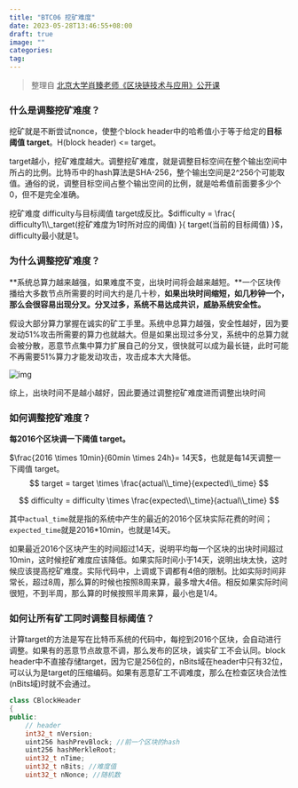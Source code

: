 ```yaml
---
title: "BTC06 挖矿难度"
date: 2023-05-28T13:46:55+08:00
draft: true
image: ""
categories: 
tag:
---
```


> 整理自 [北京大学肖臻老师《区块链技术与应用》公开课](https://www.bilibili.com/video/BV1Vt411X7JF?from=search&seid=14488407572640514229)

### 什么是调整挖矿难度？

挖矿就是不断尝试nonce，使整个block header中的哈希值小于等于给定的**目标阈值 target**。H(block header) <= target。

target越小，挖矿难度越大。调整挖矿难度，就是调整目标空间在整个输出空间中所占的比例。比特币中的hash算法是SHA-256，整个输出空间是2^256个可能取值。通俗的说，调整目标空间占整个输出空间的比例，就是哈希值前面要多少个0，但不是完全准确。

挖矿难度 difficulty与目标阈值 target成反比。$difficulty = \frac{ difficulty1\\_target(挖矿难度为1时所对应的阈值) }{ target(当前的目标阈值) }$，difficulty最小就是1。

### 为什么调整挖矿难度？

**系统总算力越来越强，如果难度不变，出块时间将会越来越短。**一个区块传播给大多数节点所需要的时间大约是几十秒，**如果出块时间缩短，如几秒钟一个，那么会很容易出现分叉。分叉过多，系统不易达成共识，威胁系统安全性。**

假设大部分算力掌握在诚实的矿工手里。系统中总算力越强，安全性越好，因为要发动51%攻击所需要的算力也就越大。但是如果出现过多分叉，系统中的总算力就会被分散，恶意节点集中算力扩展自己的分叉，很快就可以成为最长链，此时可能不再需要51%算力才能发动攻击，攻击成本大大降低。

![img](https://gitee.com//tiansir-wg/blogimg/raw/master/imgs/20200608121637.png)

综上，出块时间不是越小越好，因此要通过调整挖矿难度进而调整出块时间

### 如何调整挖矿难度？

**每2016个区块调一下阈值 target。**

$\frac{2016 \times 10min}{60min \times 24h}= 14天$，也就是每14天调整一下阈值 target。
$$
target = target \times \frac{actual\\_time}{expected\\_time}
$$

$$
difficulty = difficulty \times \frac{expected\\_time}{actual\\_time}
$$



其中`actual_time`就是指的系统中产生的最近的2016个区块实际花费的时间；`expected_time`就是2016*10min，也就是14天。

如果最近2016个区块产生的时间超过14天，说明平均每一个区块的出块时间超过10min，这时候挖矿难度应该降低。如果实际时间小于14天，说明出块太快，这时候应该提高挖矿难度。实际代码中，上调或下调都有4倍的限制。比如实际时间非常长，超过8周，那么算的时候也按照8周来算，最多增大4倍。相反如果实际时间很短，不到半周，那么算的时候按照半周来算，最小也是1/4。

### 如何让所有矿工同时调整目标阈值？

计算target的方法是写在比特币系统的代码中，每挖到2016个区块，会自动进行调整。如果有的恶意节点故意不调，那么发布的区块，诚实矿工不会认同。block header中不直接存储target，因为它是256位的，nBits域在header中只有32位，可以认为是target的压缩编码。如果有恶意矿工不调难度，那么在检查区块合法性(nBits域)时就不会通过。

```cpp
class CBlockHeader
{
public:
    // header
    int32_t nVersion;
    uint256 hashPrevBlock; //前一个区块的hash
    uint256 hashMerkleRoot;
    uint32_t nTime;
    uint32_t nBits; //难度值
    uint32_t nNonce; //随机数
```
